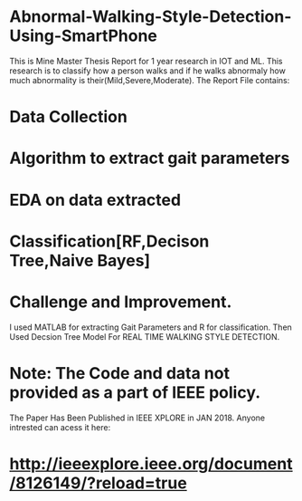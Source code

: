 # Abnormal-Walking-Style-Detection-Using-SmartPhone
This is Mine Master Thesis Report for 1 year research in IOT and ML.
This research is to classify how a person walks and if he walks abnormaly how much abnormality is their(Mild,Severe,Moderate).
The Report File contains:

# Data Collection
# Algorithm to extract gait parameters
# EDA on data extracted
# Classification[RF,Decison Tree,Naive Bayes]
# Challenge and Improvement.

I used MATLAB for extracting Gait Parameters and R for classification.
Then Used Decsion Tree Model For REAL TIME WALKING STYLE DETECTION.
# Note: The Code and data not provided as a part of IEEE policy. 



The Paper Has Been Published in IEEE XPLORE in JAN 2018.
Anyone intrested can acess it here:
# http://ieeexplore.ieee.org/document/8126149/?reload=true
